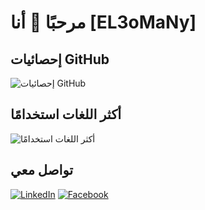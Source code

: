 # مرحبًا 👋 أنا [EL3oMaNy]

## إحصائيات GitHub
![إحصائيات GitHub](https://github-readme-stats.vercel.app/api?username=700Daa&show_icons=true&theme=radical)

## أكثر اللغات استخدامًا
![أكثر اللغات استخدامًا](https://github-readme-stats.vercel.app/api/top-langs/?username=700Daa&layout=compact&theme=radical)

## تواصل معي
[![LinkedIn](https://img.shields.io/badge/LinkedIn-0077B5?style=flat&logo=linkedin&logoColor=white)](https://linkedin.com/in/mahmoud-hesham-7b6a97354)
[![Facebook](https://img.shields.io/badge/Facebook-1877F2)](https://www.facebook.com/mahmod.hesham.77/)
